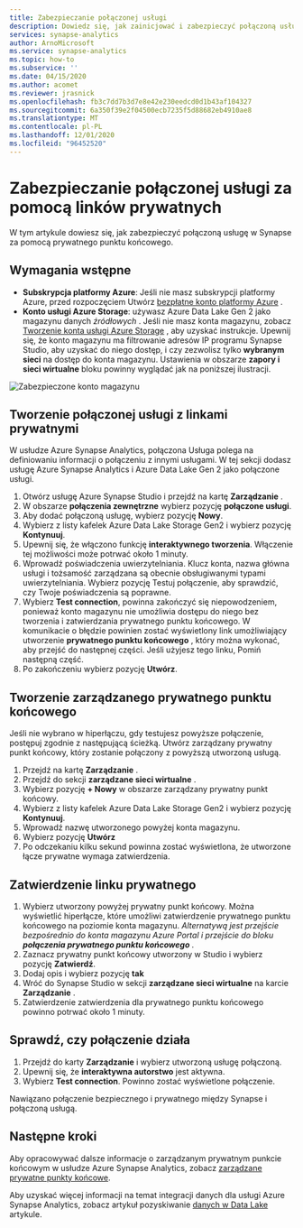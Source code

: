 ```yaml
---
title: Zabezpieczanie połączonej usługi
description: Dowiedz się, jak zainicjować i zabezpieczyć połączoną usługę za pomocą zarządzanej sieci wirtualnej
services: synapse-analytics
author: ArnoMicrosoft
ms.service: synapse-analytics
ms.topic: how-to
ms.subservice: ''
ms.date: 04/15/2020
ms.author: acomet
ms.reviewer: jrasnick
ms.openlocfilehash: fb3c7dd7b3d7e8e42e230eedcd0d1b43af104327
ms.sourcegitcommit: 6a350f39e2f04500ecb7235f5d88682eb4910ae8
ms.translationtype: MT
ms.contentlocale: pl-PL
ms.lasthandoff: 12/01/2020
ms.locfileid: "96452520"
---
```

# <a name="secure-a-linked-service-with-private-links"></a>Zabezpieczanie połączonej usługi za pomocą linków prywatnych

W tym artykule dowiesz się, jak zabezpieczyć połączoną usługę w Synapse za pomocą prywatnego punktu końcowego.

## <a name="prerequisites"></a>Wymagania wstępne

* **Subskrypcja platformy Azure**: Jeśli nie masz subskrypcji platformy Azure, przed rozpoczęciem Utwórz [bezpłatne konto platformy Azure](https://azure.microsoft.com/free/) .
* **Konto usługi Azure Storage**: używasz Azure Data Lake Gen 2 jako magazynu danych *źródłowych* . Jeśli nie masz konta magazynu, zobacz [Tworzenie konta usługi Azure Storage](../../storage/blobs/data-lake-storage-quickstart-create-account.md) , aby uzyskać instrukcje. Upewnij się, że konto magazynu ma filtrowanie adresów IP programu Synapse Studio, aby uzyskać do niego dostęp, i czy zezwolisz tylko **wybranym sieci** na dostęp do konta magazynu. Ustawienia w obszarze **zapory i sieci wirtualne** bloku powinny wyglądać jak na poniższej ilustracji.

![Zabezpieczone konto magazynu](./media/secure-storage-account.png)

## <a name="create-a-linked-service-with-private-links"></a>Tworzenie połączonej usługi z linkami prywatnymi

W usłudze Azure Synapse Analytics, połączona Usługa polega na definiowaniu informacji o połączeniu z innymi usługami. W tej sekcji dodasz usługę Azure Synapse Analytics i Azure Data Lake Gen 2 jako połączone usługi.

1. Otwórz usługę Azure Synapse Studio i przejdź na kartę **Zarządzanie** .
1. W obszarze **połączenia zewnętrzne** wybierz pozycję **połączone usługi**.
1. Aby dodać połączoną usługę, wybierz pozycję **Nowy**.
1. Wybierz z listy kafelek Azure Data Lake Storage Gen2 i wybierz pozycję **Kontynuuj**.
1. Upewnij się, że włączono funkcję **interaktywnego tworzenia**. Włączenie tej możliwości może potrwać około 1 minuty. 
1. Wprowadź poświadczenia uwierzytelniania. Klucz konta, nazwa główna usługi i tożsamość zarządzana są obecnie obsługiwanymi typami uwierzytelniania. Wybierz pozycję Testuj połączenie, aby sprawdzić, czy Twoje poświadczenia są poprawne.
1. Wybierz **Test connection**, powinna zakończyć się niepowodzeniem, ponieważ konto magazynu nie umożliwia dostępu do niego bez tworzenia i zatwierdzania prywatnego punktu końcowego. W komunikacie o błędzie powinien zostać wyświetlony link umożliwiający utworzenie **prywatnego punktu końcowego** , który można wykonać, aby przejść do następnej części. Jeśli użyjesz tego linku, Pomiń następną część.
1. Po zakończeniu wybierz pozycję **Utwórz**.

## <a name="create-a-managed-private-endpoint"></a>Tworzenie zarządzanego prywatnego punktu końcowego

Jeśli nie wybrano w hiperłączu, gdy testujesz powyższe połączenie, postępuj zgodnie z następującą ścieżką. Utwórz zarządzany prywatny punkt końcowy, który zostanie połączony z powyższą utworzoną usługą.

1. Przejdź na kartę **Zarządzanie** .
1. Przejdź do sekcji **zarządzane sieci wirtualne** .
1. Wybierz pozycję **+ Nowy** w obszarze zarządzany prywatny punkt końcowy.
1. Wybierz z listy kafelek Azure Data Lake Storage Gen2 i wybierz pozycję **Kontynuuj**.
1. Wprowadź nazwę utworzonego powyżej konta magazynu.
1. Wybierz pozycję **Utwórz**
1. Po odczekaniu kilku sekund powinna zostać wyświetlona, że utworzone łącze prywatne wymaga zatwierdzenia.

## <a name="private-link-approval"></a>Zatwierdzenie linku prywatnego
1. Wybierz utworzony powyżej prywatny punkt końcowy. Można wyświetlić hiperłącze, które umożliwi zatwierdzenie prywatnego punktu końcowego na poziomie konta magazynu. *Alternatywą jest przejście bezpośrednio do konta magazynu Azure Portal i przejście do bloku **połączenia prywatnego punktu końcowego** .*
1. Zaznacz prywatny punkt końcowy utworzony w Studio i wybierz pozycję **Zatwierdź**.
1. Dodaj opis i wybierz pozycję **tak**
1. Wróć do Synapse Studio w sekcji **zarządzane sieci wirtualne** na karcie **Zarządzanie** .
1. Zatwierdzenie zatwierdzenia dla prywatnego punktu końcowego powinno potrwać około 1 minuty.

## <a name="check-the-connection-works"></a>Sprawdź, czy połączenie działa
1. Przejdź do karty **Zarządzanie** i wybierz utworzoną usługę połączoną.
1. Upewnij się, że **interaktywna autorstwo** jest aktywna.
1. Wybierz **Test connection**. Powinno zostać wyświetlone połączenie.

Nawiązano połączenie bezpiecznego i prywatnego między Synapse i połączoną usługą.

## <a name="next-steps"></a>Następne kroki


Aby opracowywać dalsze informacje o zarządzanym prywatnym punkcie końcowym w usłudze Azure Synapse Analytics, zobacz [zarządzane prywatne punkty końcowe](../security/synapse-workspace-managed-private-endpoints.md).


Aby uzyskać więcej informacji na temat integracji danych dla usługi Azure Synapse Analytics, zobacz artykuł pozyskiwanie [danych w Data Lake](data-integration-data-lake.md) artykule.
